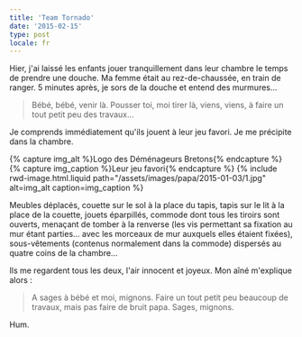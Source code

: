 ```yaml
---
title: 'Team Tornado'
date: '2015-02-15'
type: post
locale: fr
---
```


Hier, j'ai laissé les enfants jouer tranquillement dans leur chambre le temps de prendre une douche. Ma femme était au rez-de-chaussée, en train de ranger. 5 minutes après, je sors de la douche et entend des murmures...

> Bébé, bébé, venir là. Pousser toi, moi tirer là, viens, viens, à faire un tout petit peu des travaux...

Je comprends immédiatement qu'ils jouent à leur jeu favori. Je me précipite dans la chambre.

{% capture img_alt %}Logo des Déménageurs Bretons{% endcapture %}
{% capture img_caption %}Leur jeu favori{% endcapture %}
{% include rwd-image.html.liquid
path="/assets/images/papa/2015-01-03/1.jpg"
alt=img_alt
caption=img_caption
%}

Meubles déplacés, couette sur le sol à la place du tapis, tapis sur le lit à la place de la couette, jouets éparpillés, commode dont tous les tiroirs sont ouverts, menaçant de tomber à la renverse (les vis permettant sa fixation au mur étant parties... avec les morceaux de mur auxquels elles étaient fixées), sous-vêtements (contenus normalement dans la commode) dispersés au quatre coins de la chambre...

Ils me regardent tous les deux, l'air innocent et joyeux. Mon aîné m'explique alors :

> A sages à bébé et moi, mignons. Faire un tout petit peu beaucoup de travaux, mais pas faire de bruit papa. Sages, mignons.

Hum.
